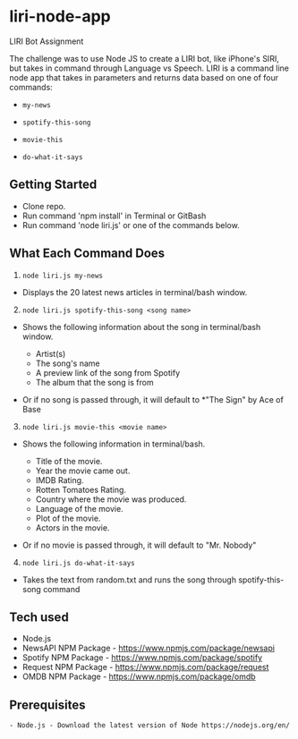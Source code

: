 # liri-node-app
LIRI Bot Assignment

The challenge was to use Node JS to create a LIRI bot, like iPhone's SIRI, but takes in command through Language vs Speech. LIRI is a command line node app that takes in parameters and returns data based on one of four commands:

  * `my-news`

  * `spotify-this-song`

  * `movie-this`

  * `do-what-it-says`

## Getting Started

- Clone repo.
- Run command 'npm install' in Terminal or GitBash
- Run command 'node liri.js' or one of the commands below.

## What Each Command Does

1. `node liri.js my-news`

  * Displays the 20 latest news articles in terminal/bash window.

2. `node liri.js spotify-this-song <song name>`

  * Shows the following information about the song in terminal/bash window.
    * Artist(s)
    * The song's name
    * A preview link of the song from Spotify
    * The album that the song is from

  * Or if no song is passed through, it will default to
    *"The Sign" by Ace of Base

3. `node liri.js movie-this <movie name>`

  * Shows the following information in terminal/bash.

    * Title of the movie.
    * Year the movie came out.
    * IMDB Rating.
    * Rotten Tomatoes Rating.
    * Country where the movie was produced.
    * Language of the movie.
    * Plot of the movie.
    * Actors in the movie.

  * Or if no movie is passed through, it will default to "Mr. Nobody"

4. `node liri.js do-what-it-says`

  * Takes the text from random.txt and runs the song through spotify-this-song command

## Tech used
- Node.js
- NewsAPI NPM Package - https://www.npmjs.com/package/newsapi
- Spotify NPM Package - https://www.npmjs.com/package/spotify
- Request NPM Package - https://www.npmjs.com/package/request
- OMDB NPM Package - https://www.npmjs.com/package/omdb

## Prerequisites
```
- Node.js - Download the latest version of Node https://nodejs.org/en/
```
